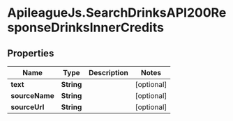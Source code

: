 # ApileagueJs.SearchDrinksAPI200ResponseDrinksInnerCredits

## Properties

Name | Type | Description | Notes
------------ | ------------- | ------------- | -------------
**text** | **String** |  | [optional] 
**sourceName** | **String** |  | [optional] 
**sourceUrl** | **String** |  | [optional] 


